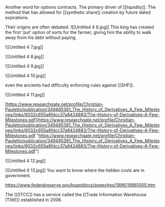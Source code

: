 Another word for options contracts. The primary driver of [[liquidity]]. The method that has allowed for [[synthetic share]] creation by future dated expirations.

Their origins are often debated.
![[Untitled 4 6.jpg]]
This king has created the first 'put' option of sorts for the farmer, giving him the ability to walk away from his debt without paying.

![[Untitled 4 7.jpg]]

![[Untitled 4 8.jpg]]

![[Untitled 4 9.jpg]]

![[Untitled 4 10.jpg]]

even the ancients had difficulty enforcing rules against [[SHF]]. 

![[Untitled 4 11.jpg]]

[https://www.researchgate.net/profile/Christian-Pauletto/publication/349485381_The_History_of_Derivatives_A_Few_Milestones/links/6032c655a6fdcc37a8424883/The-History-of-Derivatives-A-Few-Milestones.pdf](https://www.researchgate.net/profile/Christian-Pauletto/publication/349485381_The_History_of_Derivatives_A_Few_Milestones/links/6032c655a6fdcc37a8424883/The-History-of-Derivatives-A-Few-Milestones.pdf "https://www.researchgate.net/profile/Christian-Pauletto/publication/349485381_The_History_of_Derivatives_A_Few_Milestones/links/6032c655a6fdcc37a8424883/The-History-of-Derivatives-A-Few-Milestones.pdf")

![[Untitled 4 12.jpg]]

![[Untitled 4 13.jpg]]
You want to know where the hidden costs are in government. 

https://www.federalreserve.gov/boarddocs/speeches/1996/19961005.htm

The [[DTCC]] has a service called the [[Trade Information Warehouse (TIW)]] established in 2006.
